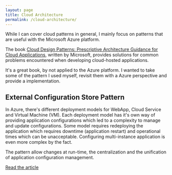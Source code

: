 ```yaml
---
layout: page
title: Cloud Architecture
permalink: /cloud-architecture/
---
```


<p>While I can cover cloud patterns in general, I mainly focus on patterns that are useful with the Microsoft Azure platform.</p>
<p>The book <a href="https://msdn.microsoft.com/en-us/library/dn568099.aspx" target="_blank">Cloud Design Patterns: Prescriptive Architecture Guidance for Cloud Applications</a>, written by Microsoft, provides solutions for common problems encountered when developing cloud-hosted applications.</p>
<p>It's a great book, by not applied to the Azure platform. I wanted to take some of the pattern I used myself, revisit them with a Azure perspective and provide a implementation.</p>

<h2>External Configuration Store Pattern</h2>
<p>In Azure, there's different deployment models for WebApp, Cloud Service and Virtual Machine (VM). Each deployment model has it's own way of providing application configurations which led to a complexity to manage and update configurations. Some model requires redeploying the application which requires downtime (application restart) and operational times which can be unacceptable. Configuring multi-instance application is even more complex by the fact.</p>
<p>The pattern allow changes at run-time, the centralization and the unification of application configuration management.</p>
<a href="https://jfblierazure.wordpress.com/2016/09/24/external-configuration-store/">Read the article</a>
